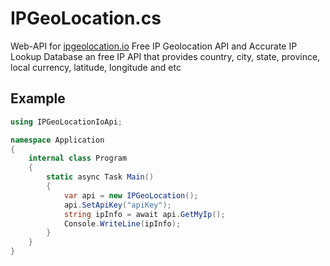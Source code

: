# IPGeoLocation.cs
Web-API for [ipgeolocation.io](https://ipgeolocation.io) Free IP Geolocation API and Accurate IP Lookup Database an free IP API that provides country, city, state, province, local currency, latitude, longitude and etc

## Example
```cs
using IPGeoLocationIoApi;

namespace Application
{
    internal class Program
    {
        static async Task Main()
        {
            var api = new IPGeoLocation();
            api.SetApiKey("apiKey");
            string ipInfo = await api.GetMyIp();
            Console.WriteLine(ipInfo);
        }
    }
}
```

